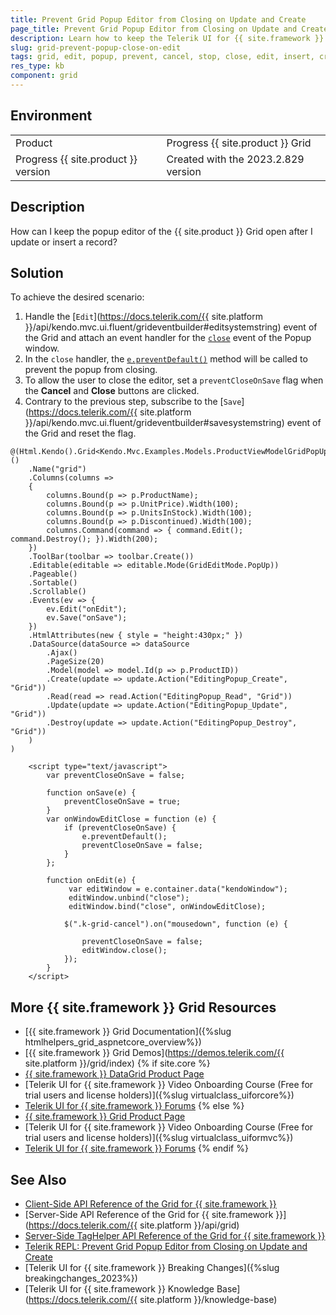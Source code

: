 ```yaml
---
title: Prevent Grid Popup Editor from Closing on Update and Create
page_title: Prevent Grid Popup Editor from Closing on Update and Create
description: Learn how to keep the Telerik UI for {{ site.framework }} Grid popup editor open after an update is finished.
slug: grid-prevent-popup-close-on-edit
tags: grid, edit, popup, prevent, cancel, stop, close, edit, insert, create, modal, reopen, keep, open
res_type: kb
component: grid
---
```


## Environment
<table>
 <tr>
  <td>Product</td>
  <td>Progress {{ site.product }} Grid</td>
 </tr>
 <tr>
  <td>Progress {{ site.product }} version</td>
  <td>Created with the 2023.2.829 version</td>
 </tr>
</table>

## Description

How can I keep the popup editor of the {{ site.product }} Grid open after I update or insert a record?

## Solution

To achieve the desired scenario:

1. Handle the [`Edit`](https://docs.telerik.com/{{ site.platform }}/api/kendo.mvc.ui.fluent/grideventbuilder#editsystemstring) event of the Grid and attach an event handler for the [`close`](/api/javascript/ui/window/events/close) event of the Popup window.
1. In the `close` handler, the [`e.preventDefault()`](https://api.jquery.com/event.preventdefault/) method will be called to prevent the popup from closing.
1. To allow the user to close the editor, set a `preventCloseOnSave` flag when the **Cancel** and **Close** buttons are clicked.
1. Contrary to the previous step, subscribe to the [`Save`](https://docs.telerik.com/{{ site.platform }}/api/kendo.mvc.ui.fluent/grideventbuilder#savesystemstring) event of the Grid and reset the flag.

```Razor Index.cshtml
@(Html.Kendo().Grid<Kendo.Mvc.Examples.Models.ProductViewModelGridPopUp>()
    .Name("grid")
    .Columns(columns =>
    {
        columns.Bound(p => p.ProductName);
        columns.Bound(p => p.UnitPrice).Width(100);
        columns.Bound(p => p.UnitsInStock).Width(100);
        columns.Bound(p => p.Discontinued).Width(100);
        columns.Command(command => { command.Edit(); command.Destroy(); }).Width(200);
    })
    .ToolBar(toolbar => toolbar.Create())
    .Editable(editable => editable.Mode(GridEditMode.PopUp))
    .Pageable()
    .Sortable()
    .Scrollable()
    .Events(ev => {
        ev.Edit("onEdit");
        ev.Save("onSave");
    })
    .HtmlAttributes(new { style = "height:430px;" })
    .DataSource(dataSource => dataSource
        .Ajax()
        .PageSize(20)
        .Model(model => model.Id(p => p.ProductID))
        .Create(update => update.Action("EditingPopup_Create", "Grid"))
        .Read(read => read.Action("EditingPopup_Read", "Grid"))
        .Update(update => update.Action("EditingPopup_Update", "Grid"))
        .Destroy(update => update.Action("EditingPopup_Destroy", "Grid"))
    )
)
```
```JS script.js
    <script type="text/javascript">
        var preventCloseOnSave = false;

        function onSave(e) {
            preventCloseOnSave = true;
        }
        var onWindowEditClose = function (e) {
            if (preventCloseOnSave) {
                e.preventDefault();
                preventCloseOnSave = false;
            }
        };

        function onEdit(e) {
             var editWindow = e.container.data("kendoWindow");
             editWindow.unbind("close");
             editWindow.bind("close", onWindowEditClose);

            $(".k-grid-cancel").on("mousedown", function (e) {

                preventCloseOnSave = false;
                editWindow.close();
            });
        }
    </script>
```

## More {{ site.framework }} Grid Resources
* [{{ site.framework }} Grid Documentation]({%slug htmlhelpers_grid_aspnetcore_overview%})
* [{{ site.framework }} Grid Demos](https://demos.telerik.com/{{ site.platform }}/grid/index)
{% if site.core %}
* [{{ site.framework }} DataGrid Product Page](https://www.telerik.com/aspnet-core-ui/grid)
* [Telerik UI for {{ site.framework }} Video Onboarding Course (Free for trial users and license holders)]({%slug virtualclass_uiforcore%})
* [Telerik UI for {{ site.framework }} Forums](https://www.telerik.com/forums/aspnet-core-ui)
{% else %}
* [{{ site.framework }} Grid Product Page](https://www.telerik.com/aspnet-mvc/grid)
* [Telerik UI for {{ site.framework }} Video Onboarding Course (Free for trial users and license holders)]({%slug virtualclass_uiformvc%})
* [Telerik UI for {{ site.framework }} Forums](https://www.telerik.com/forums/aspnet-mvc)
{% endif %}

## See Also

* [Client-Side API Reference of the Grid for {{ site.framework }}](https://docs.telerik.com/kendo-ui/api/javascript/ui/grid)
* [Server-Side API Reference of the Grid for {{ site.framework }}](https://docs.telerik.com/{{ site.platform }}/api/grid)
* [Server-Side TagHelper API Reference of the Grid for {{ site.framework }}](https://docs.telerik.com/aspnet-core/api/taghelpers/grid)
* [Telerik REPL: Prevent Grid Popup Editor from Closing on Update and Create](https://netcorerepl.telerik.com/QxYXQKbI285l2ekv51)
* [Telerik UI for {{ site.framework }} Breaking Changes]({%slug breakingchanges_2023%})
* [Telerik UI for {{ site.framework }} Knowledge Base](https://docs.telerik.com/{{ site.platform }}/knowledge-base)
